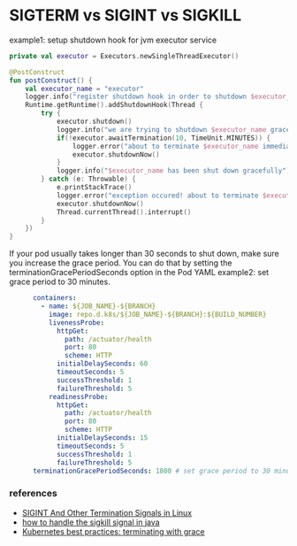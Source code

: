 # SIGTERM vs SIGINT vs SIGKILL
example1: setup shutdown hook for jvm executor service
```kotlin
private val executor = Executors.newSingleThreadExecutor()

@PostConstruct
fun postConstruct() {
    val executor_name = "executor"
    logger.info("register shutdown hook in order to shutdown $executor_name gracefully")
    Runtime.getRuntime().addShutdownHook(Thread {
        try {
            executor.shutdown()
            logger.info("we are trying to shutdown $executor_name gracefully")
            if(!executor.awaitTermination(10, TimeUnit.MINUTES)) {
                logger.error("about to terminate $executor_name immediately, failed to shutdown $executor_name gracefully!")
                executor.shutdownNow()
            }
            logger.info("$executor_name has been shut down gracefully")
        } catch (e: Throwable) {
            e.printStackTrace()
            logger.error("exception occured! about to terminate $executor_name immediately, failed to shutdown $executor_name gracefully!")
            executor.shutdownNow()
            Thread.currentThread().interrupt()
        }
    })
}
```

If your pod usually takes longer than 30 seconds to shut down, make sure you increase the grace period. You can do that by setting the terminationGracePeriodSeconds option in the Pod YAML
example2: set grace period to 30 minutes.
```yaml
      containers:
        - name: ${JOB_NAME}-${BRANCH}
          image: repo.d.k8s/${JOB_NAME}-${BRANCH}:${BUILD_NUMBER}
          livenessProbe:
            httpGet:
              path: /actuator/health
              port: 80
              scheme: HTTP
            initialDelaySeconds: 60
            timeoutSeconds: 5
            successThreshold: 1
            failureThreshold: 5
          readinessProbe:
            httpGet:
              path: /actuator/health
              port: 80
              scheme: HTTP
            initialDelaySeconds: 15
            timeoutSeconds: 5
            successThreshold: 1
            failureThreshold: 5
      terminationGracePeriodSeconds: 1800 # set grace period to 30 minutes, by default, this is 30 seconds.
```

### references
- [SIGINT And Other Termination Signals in Linux](https://www.baeldung.com/linux/sigint-and-other-termination-signals)
- [how to handle the sigkill signal in java](https://stackoverflow.com/questions/2541597/how-to-gracefully-handle-the-sigkill-signal-in-java)
- [Kubernetes best practices: terminating with grace](https://cloud.google.com/blog/products/containers-kubernetes/kubernetes-best-practices-terminating-with-grace)